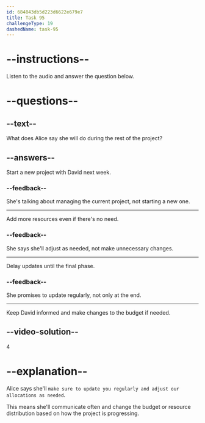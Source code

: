 ```yaml
---
id: 684843db5d223d6622e679e7
title: Task 95
challengeType: 19
dashedName: task-95
---
```


<!-- (audio) Alice: I'll make sure to update you regularly and adjust our allocations as needed based on our progress. -->

# --instructions--

Listen to the audio and answer the question below.

# --questions--

## --text--

What does Alice say she will do during the rest of the project?

## --answers--

Start a new project with David next week.

### --feedback--

She's talking about managing the current project, not starting a new one.

---

Add more resources even if there's no need.

### --feedback--

She says she'll adjust as needed, not make unnecessary changes.

---

Delay updates until the final phase.

### --feedback--

She promises to update regularly, not only at the end.

---

Keep David informed and make changes to the budget if needed.

## --video-solution--

4

# --explanation--

Alice says she'll `make sure to update you regularly and adjust our allocations as needed`.

This means she'll communicate often and change the budget or resource distribution based on how the project is progressing.
